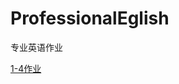 # ProfessionalEglish
专业英语作业

[1-4作业](https://github.com/Keephair/ProfessionalEglish/blob/master/Assignment)
